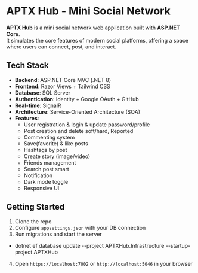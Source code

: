 # APTX Hub - Mini Social Network

**APTX Hub** is a mini social network web application built with **ASP.NET Core**.  
It simulates the core features of modern social platforms, offering a space where users can connect, post, and interact.

## Tech Stack

- **Backend**: ASP.NET Core MVC (.NET 8)
- **Frontend**: Razor Views + Tailwind CSS
- **Database**: SQL Server
- **Authentication**: Identity + Google OAuth + GitHub
- **Real-time**: SignalR
- **Architecture**: Service-Oriented Architecture (SOA) 
- **Features**: 
  - User registration & login & update password/profile
  - Post creation and delete soft/hard, Reported
  - Commenting system
  - Save(favorite) & like posts
  - Hashtags by post
  - Create story (image/video)
  - Friends management
  - Search post smart
  - Notification
  - Dark mode toggle
  - Responsive UI

## Getting Started

1. Clone the repo  
2. Configure `appsettings.json` with your DB connection  
3. Run migrations and start the server 
  - dotnet ef database update --project APTXHub.Infrastructure --startup-project APTXHub
4. Open `https://localhost:7002` or `http://localhost:5046` in your browser 